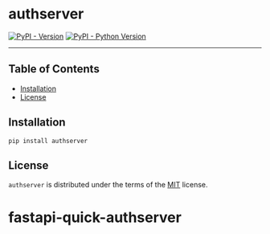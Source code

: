 # authserver

[![PyPI - Version](https://img.shields.io/pypi/v/authserver.svg)](https://pypi.org/project/authserver)
[![PyPI - Python Version](https://img.shields.io/pypi/pyversions/authserver.svg)](https://pypi.org/project/authserver)

-----

## Table of Contents

- [Installation](#installation)
- [License](#license)

## Installation

```console
pip install authserver
```

## License

`authserver` is distributed under the terms of the [MIT](https://spdx.org/licenses/MIT.html) license.
# fastapi-quick-authserver
